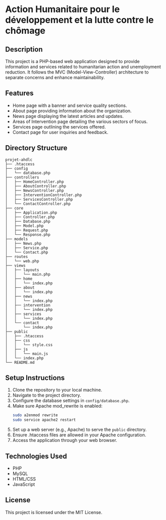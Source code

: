 # Action Humanitaire pour le développement et la lutte contre le chômage

## Description
This project is a PHP-based web application designed to provide information and services related to humanitarian action and unemployment reduction. It follows the MVC (Model-View-Controller) architecture to separate concerns and enhance maintainability.

## Features
- Home page with a banner and service quality sections.
- About page providing information about the organization.
- News page displaying the latest articles and updates.
- Areas of Intervention page detailing the various sectors of focus.
- Services page outlining the services offered.
- Contact page for user inquiries and feedback.

## Directory Structure
```
projet-ahdlc
├── .htaccess
├── config
│   └── database.php
├── controllers
│   ├── HomeController.php
│   ├── AboutController.php
│   ├── NewsController.php
│   ├── InterventionController.php
│   ├── ServicesController.php
│   └── ContactController.php
├── core
│   ├── Application.php
│   ├── Controller.php
│   ├── Database.php
│   ├── Model.php
│   ├── Request.php
│   └── Response.php
├── models
│   ├── News.php
│   ├── Service.php
│   └── Contact.php
├── routes
│   └── web.php
├── views
│   ├── layouts
│   │   └── main.php
│   ├── home
│   │   └── index.php
│   ├── about
│   │   └── index.php
│   ├── news
│   │   └── index.php
│   ├── intervention
│   │   └── index.php
│   ├── services
│   │   └── index.php
│   └── contact
│       └── index.php
├── public
│   ├── .htaccess
│   ├── css
│   │   └── style.css
│   ├── js
│   │   └── main.js
│   └── index.php
└── README.md
```

## Setup Instructions
1. Clone the repository to your local machine.
2. Navigate to the project directory.
3. Configure the database settings in `config/database.php`.
4. Make sure Apache mod_rewrite is enabled:
   ```bash
   sudo a2enmod rewrite
   sudo service apache2 restart
   ```
5. Set up a web server (e.g., Apache) to serve the `public` directory.
6. Ensure .htaccess files are allowed in your Apache configuration.
7. Access the application through your web browser.

## Technologies Used
- PHP
- MySQL
- HTML/CSS
- JavaScript

## License
This project is licensed under the MIT License.